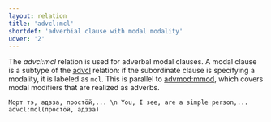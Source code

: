 ```yaml
---
layout: relation
title: 'advcl:mcl'
shortdef: 'adverbial clause with modal modality'
udver: '2'
---
```


The _advcl:mcl_ relation is used for adverbal modal clauses.
A modal clause is a subtype of the [advcl]() relation: if the subordinate clause is specifying a modality, it is labeled as `mcl`.
This is parallel to [advmod:mmod](), which covers modal modifiers that are realized as adverbs.

~~~ sdparse
Морт тэ, адзза, простӧй,... \n You, I see, are a simple person,...
advcl:mcl(простӧй, адзза)

~~~

<!-- Interlanguage links updated Pá kvě 14 11:08:46 CEST 2021 -->
